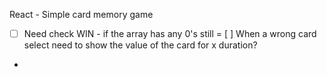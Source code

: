 React - Simple card memory game

- [ ] Need check WIN -  if the array has any 0's still
= [ ] When a wrong card select need to show the value of the card for x duration? 
- 

